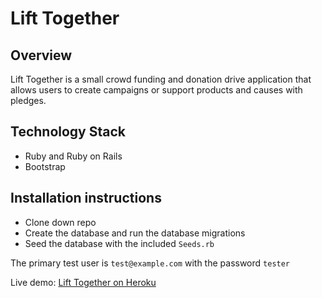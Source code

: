 # Lift Together

## Overview

Lift Together is a small crowd funding and donation drive application that allows users to create campaigns or support products and causes with pledges.

## Technology Stack

* Ruby and Ruby on Rails
* Bootstrap


## Installation instructions

* Clone down repo
* Create the database and run the database migrations
* Seed the database with the included `Seeds.rb`

The primary test user is `test@example.com` with the password `tester`



Live demo: [Lift Together on Heroku](https://lift-together.herokuapp.com/)
